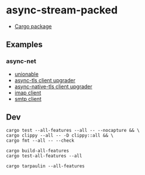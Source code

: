 # async-stream-packed

* [Cargo package](https://crates.io/crates/async-stream-packed)

## Examples

### async-net

* [unionable](demos/async-net/src/unionable.rs)
* [async-tls client upgrader](https://github.com/bk-rs/async-stream-tls-upgrader/blob/master/demos/async-net/src/async_tls_client.rs)
* [async-native-tls client upgrader](https://github.com/bk-rs/async-stream-tls-upgrader/blob/master/demos/async-net/src/async_native_tls_client.rs)
* [imap client](https://github.com/bk-rs/async-stream-tls-upgrader/blob/master/demos/async-net/src/imap_client.rs)
* [smtp client](https://github.com/bk-rs/async-stream-tls-upgrader/blob/master/demos/async-net/src/smtp_client.rs)

## Dev

```
cargo test --all-features --all -- --nocapture && \
cargo clippy --all -- -D clippy::all && \
cargo fmt --all -- --check
```

```
cargo build-all-features
cargo test-all-features --all
```

```
cargo tarpaulin --all-features
```
